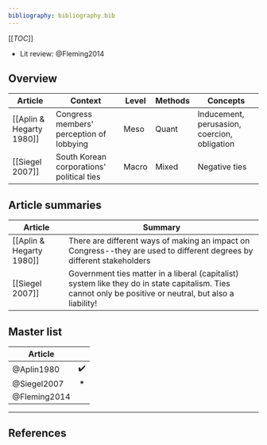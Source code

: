 ```yaml
---
bibliography: bibliography.bib
---
```


[[_TOC_]]

* Lit review: @Fleming2014

## Overview

Article                     | Context                                   | Level     | Methods   | Concepts
----                        | -------                                   | ---       | ---       | -------
[[Aplin & Hegarty 1980]]    | Congress members' perception of lobbying  | Meso      | Quant     | Inducement, perusasion, coercion, obligation
[[Siegel 2007]]             | South Korean corporations' political ties | Macro     | Mixed     | Negative ties

## Article summaries

Article                     | Summary
---                         | ------------
[[Aplin & Hegarty 1980]]    | There are different ways of making an impact on Congress--they are used to different degrees by different stakeholders
[[Siegel 2007]]             | Government ties matter in a liberal (capitalist) system like they do in state capitalism. Ties cannot only be positive or neutral, but also a liability!

## Master list

Article         | </br>
---             | :-:
@Aplin1980      | :heavy_check_mark: 
@Siegel2007     | __\*__
@Fleming2014    |

---

## References